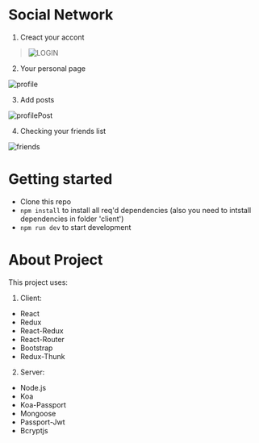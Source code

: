 Social Network
===============
1. Creact your accont

>![LOGIN](https://psv4.userapi.com/c856428/u164438461/docs/d18/692c4a7a86c0/Opera_Snimok_2020-02-19_183822_localhost.png?extra=cPB4Abfxg03BJBosl5cPLVL8leES0ifaFghBwo1JonIdlXTnPOszXYt3TdCC4Ok2W7N-YrkXhE29fX0GSu0lfZTqHuSgAz035thAnvR2V3c4Eh_x8rRNec969l1qmEldEbMelth0RdhoZOn8PajO8qCs)

2. Your personal page

![profile](https://psv4.userapi.com/c856528/u164438461/docs/d4/bcd0c5f60332/Opera_Snimok_2020-02-19_175647_localhost.png?extra=ik-EwsLPmsDIbSick-GTFW6ff04aL9YEah5N-ukgzYn-TyWso0JRaLoxC_FNf8j6LwRrWWevPEi-r-t6k83-Tf8-oAUetiJeXTZK0-DScQyewYXApxKlXgDFOlcrQJULKeoK2fe2y26Ma2pCQgN65qXn)

3. Add posts

![profilePost](https://psv4.userapi.com/c856428/u164438461/docs/d6/558808689e6b/Opera_Snimok_2020-02-19_183754_localhost.png?extra=7AFZso4w_phsPW6oEwCjZAV1SLjByIyFtbjMdMWwyO3EPz3KzsWvNAvzxPgDf6YD_zL5O74Qj_qVJurXpJvvrAMjPi1M_vjEzZY97Uvj9XGblxUJUdlZXZM4UEp3fu0GdqOpoN3hn9swDI80K9NT0fii)

4. Checking your friends list

![friends](https://psv4.userapi.com/c856428/u164438461/docs/d16/7ec056bb3c68/Opera_Snimok_2020-02-19_183908_localhost.png?extra=ZAZ9PalWrAYCdoUcgjobxszUA2-IrKrmA8E5_5i5SZTtGfPZi4aCjc-yuzXpM6CoCitSu5ZSYmxtxmhVNewZSlq0xAfqqW0yGSS34UyHCX6VfI_Sva2vb1fvlqDXzzsYNNu1Dbj-YF9B3pGfkPlUwN-H)

Getting started
=================

* Clone this repo
* `npm install` to install all req'd dependencies (also you need to intstall dependencies in folder 'client')
* `npm run dev` to start development

About Project
================

This project uses:

1. Client:
  * React
  * Redux
  * React-Redux
  * React-Router
  * Bootstrap
  * Redux-Thunk
  
2. Server:
  * Node.js
  * Koa
  * Koa-Passport
  * Mongoose
  * Passport-Jwt
  * Bcryptjs
  
  
  



